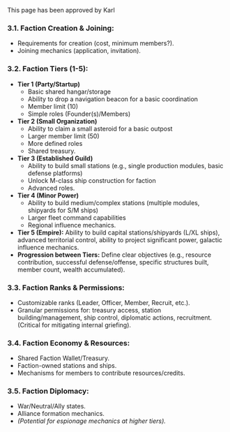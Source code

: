 This page has been approved by Karl
### 3.1. **Faction Creation & Joining:**
*   Requirements for creation (cost, minimum members?).
*   Joining mechanics (application, invitation).
### 3.2. **Faction Tiers (1-5):**
*   **Tier 1 (Party/Startup)**
	* Basic shared hangar/storage
	* Ability to drop a navigation beacon for a basic coordination
	* Member limit (10)
	* Simple roles (Founder(s)/Members)
*   **Tier 2 (Small Organization)**
	* Ability to claim a small asteroid for a basic outpost
	* Larger member limit (50)
	* More defined roles
	* Shared treasury.
*   **Tier 3 (Established Guild)**
	* Ability to build small stations (e.g., single production modules, basic defense platforms)
	* Unlock M-class ship construction for faction
	* Advanced roles.
*   **Tier 4 (Minor Power)** 
	* Ability to build medium/complex stations (multiple modules, shipyards for S/M ships)
	* Larger fleet command capabilities
	* Regional influence mechanics.
*   **Tier 5 (Empire):** Ability to build capital stations/shipyards (L/XL ships), advanced territorial control, ability to project significant power, galactic influence mechanics.
*   **Progression between Tiers:** Define clear objectives (e.g., resource contribution, successful defense/offense, specific structures built, member count, wealth accumulated).
### 3.3. **Faction Ranks & Permissions:**
*   Customizable ranks (Leader, Officer, Member, Recruit, etc.).
*   Granular permissions for: treasury access, station building/management, ship control, diplomatic actions, recruitment. (Critical for mitigating internal griefing).
### 3.4. **Faction Economy & Resources:**
*   Shared Faction Wallet/Treasury.
*   Faction-owned stations and ships.
*   Mechanisms for members to contribute resources/credits.
### 3.5. **Faction Diplomacy:**
*   War/Neutral/Ally states.
*   Alliance formation mechanics.
*   *(Potential for espionage mechanics at higher tiers).*